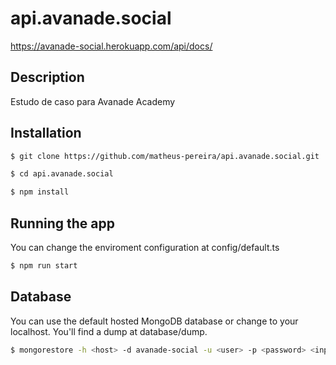 # api.avanade.social

https://avanade-social.herokuapp.com/api/docs/

## Description

Estudo de caso para Avanade Academy

## Installation

```bash
$ git clone https://github.com/matheus-pereira/api.avanade.social.git
```

```bash
$ cd api.avanade.social
```

```bash
$ npm install
```
## Running the app

You can change the enviroment configuration at config/default.ts

```bash
$ npm run start
```

## Database

You can use the default hosted MongoDB database or change to your localhost. You'll find a dump at database/dump.

```bash
$ mongorestore -h <host> -d avanade-social -u <user> -p <password> <input db directory>
```
